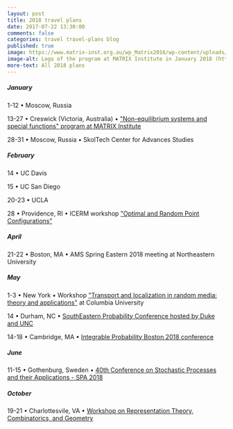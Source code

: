 ```yaml
---
layout: post
title: 2018 travel plans
date: 2017-07-22 13:30:00
comments: false
categories: travel travel-plans blog
published: true
image: https://www.matrix-inst.org.au/wp_Matrix2016/wp-content/uploads/2016/04/drawing2cropped.png
image-alt: Logo of the program at MATRIX Institute in January 2018 (https://www.matrix-inst.org.au/events/non-equilibrium-systems-and-special-functions/)
more-text: All 2018 plans
---
```


##### January

1-12 &bull; Moscow, Russia

13-27 &bull; Creswick (Victoria, Australia) &bull; ["Non-equilibrium systems and special functions" program at MATRIX Institute](https://www.matrix-inst.org.au/events/non-equilibrium-systems-and-special-functions/)

28-31 &bull; Moscow, Russia &bull; SkolTech Center for Advances Studies

<!--more-->

##### February

14 &bull; UC Davis

15 &bull; UC San Diego

20-23 &bull; UCLA

28 &bull; Providence, RI &bull; ICERM workshop ["Optimal and Random Point Configurations"](https://icerm.brown.edu/programs/sp-s18/w1/)

<!-- ##### March -->

##### April

21-22 &bull; Boston, MA &bull; AMS Spring Eastern 2018 meeting at Northeastern University

##### May

1-3 &bull; New York &bull; Workshop ["Transport and localization in random media: theory and applications"](http://www.ki-net.umd.edu/content/conf?event_id=843) at Columbia University

14 &bull; Durham, NC &bull; [SouthEastern Probability Conference hosted by Duke and UNC](https://services.math.duke.edu/~rtd/SEPC2018/SEPC2018.html)
 
14-18 &bull; Cambridge, MA &bull; [Integrable Probability Boston 2018 conference](http://frg.int-prob.org/conference2018/)

##### June

11-15 &bull; Gothenburg, Sweden &bull; [40th Conference on Stochastic Processes and their Applications - SPA 2018](http://spa2018.org/)

<!-- ##### July -->

<!-- ##### August -->

<!-- ##### September -->

##### October

19-21 &bull; Charlottesvile, VA &bull; [Workshop on Representation Theory, Combinatorics, and Geometry](http://math.virginia.edu/ims/workshop-fall-2018/)

<!-- ##### November -->

<!-- ##### December -->
